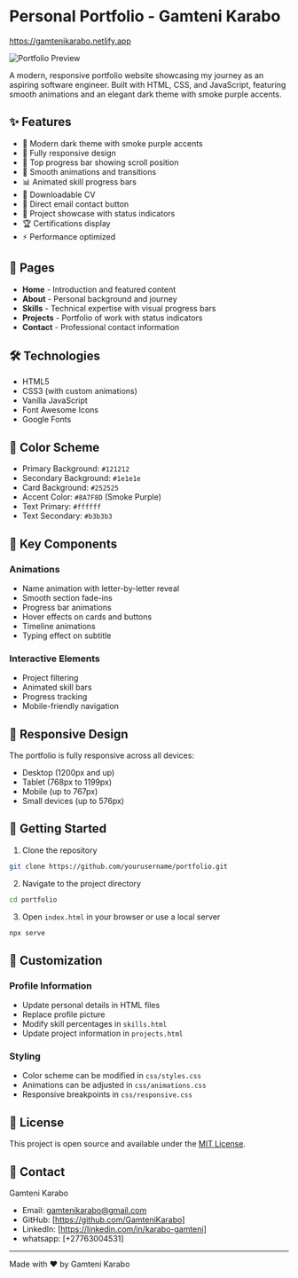 # Personal Portfolio - Gamteni Karabo

https://gamtenikarabo.netlify.app

![Portfolio Preview](https://images.pexels.com/photos/546819/pexels-photo-546819.jpeg)

A modern, responsive portfolio website showcasing my journey as an aspiring software engineer. Built with HTML, CSS, and JavaScript, featuring smooth animations and an elegant dark theme with smoke purple accents.

## ✨ Features

- 🎨 Modern dark theme with smoke purple accents
- 📱 Fully responsive design
- 🔄 Top progress bar showing scroll position
- 💫 Smooth animations and transitions
- 📊 Animated skill progress bars
- 📄 Downloadable CV
- 📧 Direct email contact button
- 🎯 Project showcase with status indicators
- 🏆 Certifications display
- ⚡ Performance optimized

## 🚀 Pages

- **Home** - Introduction and featured content
- **About** - Personal background and journey
- **Skills** - Technical expertise with visual progress bars
- **Projects** - Portfolio of work with status indicators
- **Contact** - Professional contact information

## 🛠️ Technologies

- HTML5
- CSS3 (with custom animations)
- Vanilla JavaScript
- Font Awesome Icons
- Google Fonts

## 🎨 Color Scheme

- Primary Background: `#121212`
- Secondary Background: `#1e1e1e`
- Card Background: `#252525`
- Accent Color: `#8A7F8D` (Smoke Purple)
- Text Primary: `#ffffff`
- Text Secondary: `#b3b3b3`

## 🌟 Key Components

### Animations
- Name animation with letter-by-letter reveal
- Smooth section fade-ins
- Progress bar animations
- Hover effects on cards and buttons
- Timeline animations
- Typing effect on subtitle

### Interactive Elements
- Project filtering
- Animated skill bars
- Progress tracking
- Mobile-friendly navigation

## 📱 Responsive Design

The portfolio is fully responsive across all devices:
- Desktop (1200px and up)
- Tablet (768px to 1199px)
- Mobile (up to 767px)
- Small devices (up to 576px)

## 🚀 Getting Started

1. Clone the repository
```bash
git clone https://github.com/yourusername/portfolio.git
```

2. Navigate to the project directory
```bash
cd portfolio
```

3. Open `index.html` in your browser or use a local server
```bash
npx serve
```

## 🔧 Customization

### Profile Information
- Update personal details in HTML files
- Replace profile picture
- Modify skill percentages in `skills.html`
- Update project information in `projects.html`

### Styling
- Color scheme can be modified in `css/styles.css`
- Animations can be adjusted in `css/animations.css`
- Responsive breakpoints in `css/responsive.css`

## 📝 License

This project is open source and available under the [MIT License](LICENSE).

## 🤝 Contact

Gamteni Karabo
- Email: gamtenikarabo@gmail.com
- GitHub: [https://github.com/GamteniKarabo]
- LinkedIn: [https://linkedin.com/in/karabo-gamteni]
- whatsapp: [+27763004531]

---

Made with ❤️ by Gamteni Karabo
